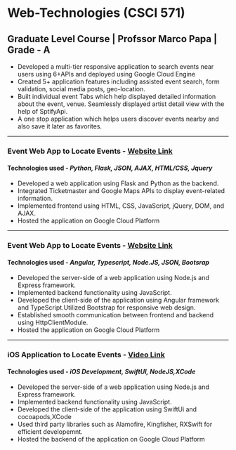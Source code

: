 # Web-Technologies (CSCI 571)

## Graduate Level Course | Profssor Marco Papa | Grade - A

* Developed a multi-tier responsive application to search events near users using 6+APIs and deployed using Google Cloud Engine
* Created 5+ application features including assisted event search, form validation, social media posts, geo-location.
* Built individual event Tabs which help displayed detailed information about the event, venue. Seamlessly displayed artist detail view with the help of SptifyApi.
* A one stop application which helps users discover events nearby and also save it later as favorites.

---


### Event Web App to Locate Events - [Website Link](https://hw6-python-5799.wl.r.appspot.com/)
#### Technologies used - _Python, Flask, JSON, AJAX, HTML/CSS, Jquery_

* Developed a web application using Flask and Python as the backend.
* Integrated Ticketmaster and Google Maps APIs to display event-related information.
* Implemented frontend using HTML, CSS, JavaScript, jQuery, DOM, and AJAX.
* Hosted the application on Google Cloud Platform

---

### Event Web App to Locate Events - [Website Link](https://hw8webtechangular.wm.r.appspot.com/hw8/search)
#### Technologies used - _Angular, Typescript, Node.JS, JSON, Bootsrap_

* Developed the server-side of a web application using Node.js and Express framework.
* Implemented backend functionality using JavaScript.
* Developed the client-side of the application using Angular framework and TypeScript.Utilized Bootstrap for responsive web design.
* Established smooth communication between frontend and backend using HttpClientModule.
* Hosted the application on Google Cloud Platform

---


### iOS Application to Locate Events - [Video Link](https://youtu.be/sF5iWImSK28)
#### Technologies used - _iOS Development, SwiftUI, NodeJS,XCode_

* Developed the server-side of a web application using Node.js and Express framework.
* Implemented backend functionality using JavaScript.
* Developed the client-side of the application using SwiftUi and cocoapods,XCode
* Used third party libraries such as Alamofire, Kingfisher, RXSwift for efficient developemnt.
* Hosted the backend of the application on Google Cloud Platform





